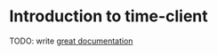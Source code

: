 # Introduction to time-client

TODO: write [great documentation](http://jacobian.org/writing/what-to-write/)

